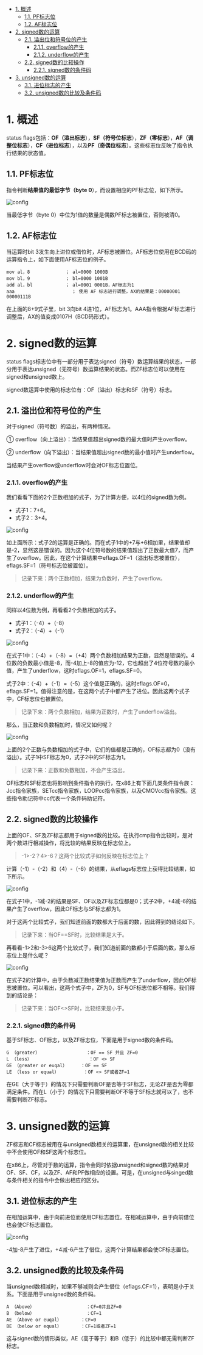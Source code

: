 
<!-- @import "[TOC]" {cmd="toc" depthFrom=1 depthTo=6 orderedList=false} -->

<!-- code_chunk_output -->

- [1. 概述](#1-概述)
  - [1.1. PF标志位](#11-pf标志位)
  - [1.2. AF标志位](#12-af标志位)
- [2. signed数的运算](#2-signed数的运算)
  - [2.1. 溢出位和符号位的产生](#21-溢出位和符号位的产生)
    - [2.1.1. overflow的产生](#211-overflow的产生)
    - [2.1.2. underflow的产生](#212-underflow的产生)
  - [2.2. signed数的比较操作](#22-signed数的比较操作)
    - [2.2.1. signed数的条件码](#221-signed数的条件码)
- [3. unsigned数的运算](#3-unsigned数的运算)
  - [3.1. 进位标志的产生](#31-进位标志的产生)
  - [3.2. unsigned数的比较及条件码](#32-unsigned数的比较及条件码)

<!-- /code_chunk_output -->

# 1. 概述

status flags包括：**OF（溢出标志**），**SF（符号位标志**），**ZF（零标志**），**AF（调整位标志**），**CF（进位标志**），以及**PF（奇偶位标志**）。这些标志位反映了指令执行结果的状态值。

## 1.1. PF标志位

指令判断**结果值的最低字节（byte 0**），而设置相应的PF标志位，如下所示。

![config](./images/2.png)

当最低字节（byte 0）中位为1值的数量是偶数PF标志被置位，否则被清0。

## 1.2. AF标志位

当运算时bit 3发生向上进位或借位时，AF标志被置位。AF标志位使用在BCD码的运算指令上，如下面使用AF标志位的例子。

```assembly
mov al，8             ； al=0000 1000B
mov bl，9             ； bl=0000 1001B
add al，bl            ； al=0001 0001B，AF标志为1
aaa                     ； 使用 AF 标志进行调整，AX的结果是：00000001 00000111B
```

在上面的8+9式子里，bit 3向bit 4进1位，AF标志为1。AAA指令根据AF标志进行调整后，AX的值变成0107H（BCD码形式）。

# 2. signed数的运算

status flags标志位中有一部分用于表达signed（符号）数运算结果的状态，一部分用于表达unsigned（无符号）数运算结果的状态。而ZF标志位可以使用在signed和unsigned数上。

signed数运算中使用的标志位有：OF（溢出）标志和SF（符号）标志。

## 2.1. 溢出位和符号位的产生

对于signed（符号数）的溢出，有两种情况。

① overflow（向上溢出）：当结果值超出signed数的最大值时产生overflow。

② underflow（向下溢出）：当结果值超出signed数的最小值时产生underflow。

当结果产生overflow或underflow时会对OF标志位置位。

### 2.1.1. overflow的产生

我们看看下面的2个正数相加的式子，为了计算方便，以4位的signed数为例。

- 式子1：7+6。
- 式子2：3+4。

![config](./images/3.png)

如上面所示：式子2的运算是正确的。而在式子1中的+7与+6相加里，结果值却是-2，显然这是错误的。因为这个4位符号数的结果值超出了正数最大值7，而产生了overflow。因此，在这个计算结果中eflags.OF=1（溢出标志被置位），eflags.SF=1（符号标志位被置位）。

>记录下来：两个正数相加，结果为负数时，产生了overflow。

### 2.1.2. underflow的产生

同样以4位数为例，再看看2个负数相加的式子。

- 式子1：（-4）+（-8）
- 式子2：（-4）+（-1）

![config](./images/4.png)

在式子1中：（-4）+（-8）=（+4）两个负数相加结果为正数，显然是错误的。4位数的负数最小值是-8，而-4加上-8的值应为-12，它也超出了4位符号数的最小值，产生了underflow，这时eflags.OF=1，eflags.SF=0。

式子2中：（-4）+（-1）=（-5）这个值是正确的，这时eflags.OF=0，eflags.SF=1。值得注意的是，在这两个式子中都产生了进位。因此这两个式子中，CF标志位也被置位。

>记录下来：两个负数相加，结果为正数时，产生了underflow溢出。

那么，当正数和负数相加时，情况又如何呢？

![config](./images/5.png)

上面的2个正数与负数相加的式子中，它们的值都是正确的，OF标志都为0（没有溢出）。式子1中SF标志为0，式子2中的SF标志为1。

>记录下来：正数和负数相加，不会产生溢出。

OF标志和SF标志也将影响到条件指令的执行，在x86上有下面几类条件指令族：Jcc指令家族，SETcc指令家族，LOOPcc指令家族，以及CMOVcc指令家族。这些指令助记符中cc代表一个条件码助记符。

## 2.2. signed数的比较操作

上面的OF、SF及ZF标志都用于signed数的比较。在执行cmp指令比较时，是对两个数进行相减操作，将比较的结果反映在标志位上。

>\-1\>\-2？4\>\-6？这两个比较式子如何反映在标志位上？

计算（-1）-（-2）和（4）-（-6）的结果，从eflags标志位上获得比较结果，如下所示。

![config](./images/6.png)

在式子1中，-1减-2的结果是SF、OF以及ZF标志位都是0；式子2中，+4减-6的结果产生了overflow，因此OF标志与SF标志都为1。

对于这两个比较式子，我们知道前面的数都大于后面的数，因此得到的结论如下。

>记录下来：当OF==SF时，比较结果是大于。

再看看-1>2和-3>6这两个比较式子，我们知道前面的数都小于后面的数，那么标志位上是什么呢？

![config](./images/7.png)

在式子2的计算中，由于负数减正数结果值为正数而产生了underflow，因此OF标志被置位。可以看出，这两个式子中，ZF为0，SF与OF标志位都不相等。我们得到的结论是：

>记录下来：当OF<>SF时，比较结果是小于。

### 2.2.1. signed数的条件码

基于SF标志、OF标志，以及ZF标志位，下面是用于signed数的条件码。

```
G （greater）                 ：OF == SF 并且 ZF=0
L （less）                     ：OF <> SF
GE （greater or euqal）     ：OF == SF
LE （less or equal）         ：OF <> SF或者ZF=1
```

在GE（大于等于）的情况下只需要判断OF是否等于SF标志，无论ZF是否为零都满足条件。而在L（小于）的情况下只需要判断OF不等于SF标志就可以了，也不需要判断ZF标志。

# 3. unsigned数的运算

ZF标志和CF标志被用在与unsigned数相关的运算里，在unsigned数的相关比较中不会使用OF和SF这两个标志位。

在x86上，尽管对于数的运算，指令会同时依据unsigned和signed数的结果对OF、SF、CF，以及ZF、AF和PF做相应的设置。可是，在unsigned与singed数与条件相关的指令中会做出相应的区分。

## 3.1. 进位标志的产生

在相加运算中，由于向前进位而使用CF标志置位。在相减运算中，由于向前借位也会使CF标志置位。

![config](./images/8.png)

-4加-8产生了进位，+4减-6产生了借位，这两个计算结果都会使CF标志置位。

## 3.2. unsigned数的比较及条件码

当unsigned数相减时，如果不够减则会产生借位（eflags.CF=1），表明是小于关系。下面是用于unsigned数的条件码。

```
A （Above）                   ：CF=0并且ZF=0
B （below）                   ：CF=1
AE （Above or euqal）       ：CF=0
BE （below or equal）       ：CF=1或者ZF=1
```

这与signed数的情形类似，AE（高于等于）和B（低于）的比较中都无需判断ZF标志。